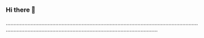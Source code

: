 ### Hi there 👋

..............................................................................................................................................................................................................................